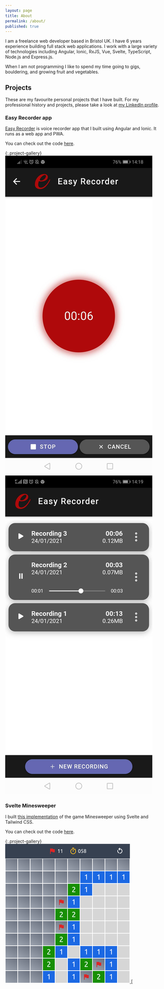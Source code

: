 ```yaml
---
layout: page
title: About
permalink: /about/
published: true
---
```


I am a freelance web developer based in Bristol UK. I have 6 years experience building full stack web applications. I work with a large variety of technologies including Angular, Ionic, RxJS, Vue, Svelte, TypeScript, Node.js and Express.js.

When I am not programming I like to spend my time going to gigs, bouldering, and growing fruit and vegetables. 

## Projects

These are my favourite personal projects that I have built. For my professional history and projects, please take a look at [my LinkedIn profile](https://www.linkedin.com/in/will-s-taylor/).

### Easy Recorder app

[Easy Recorder](https://easy-recorder.herokuapp.com) is voice recorder app that I built using Angular and Ionic. It runs as a web app and PWA.

You can check out the code [here](https://github.com/will093/easy-recorder).

{:.project-gallery}
[
  ![Easy Recorder App](/images/about/easy-recorder-recording.jpg)
](https://easy-recorder.herokuapp.com/)
[
  ![Easy Recorder App](/images/about/easy-recorder-list.jpg)
](https://easy-recorder.herokuapp.com/)

### Svelte Minesweeper

I built [this implementation](https://svelte-minesweeper.surge.sh/) of the game Minesweeper using Svelte and Tailwind CSS.

You can check out the code [here](https://github.com/will093/svelte-minesweeper).

{:.project-gallery}
[
  ![Svelte Minesweeper App](/images/about/svelte-minesweeper.png)
](https://svelte-minesweeper.surge.sh/)
[
